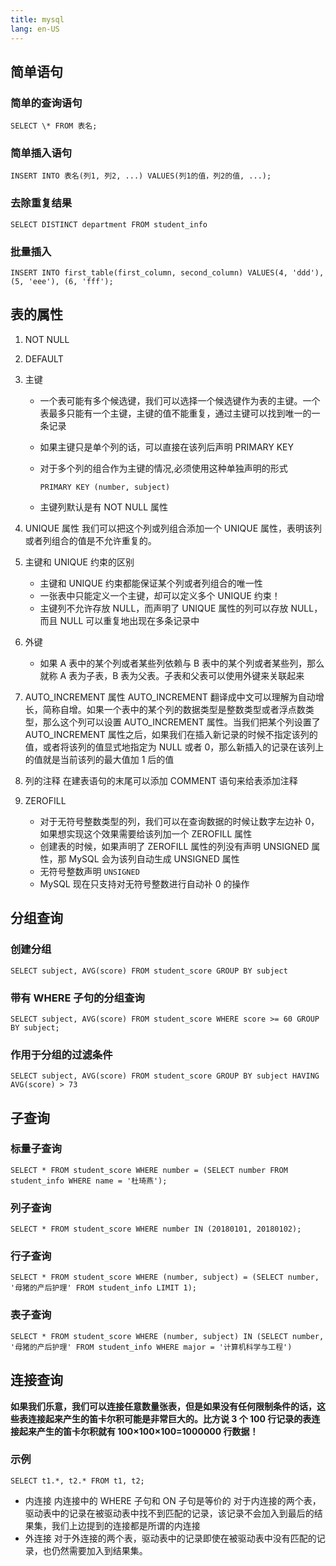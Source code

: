 ```yaml
---
title: mysql
lang: en-US
---
```


## 简单语句

### 简单的查询语句

```mysql
SELECT \* FROM 表名;
```

### 简单插入语句

```mysql
INSERT INTO 表名(列1, 列2, ...) VALUES(列1的值，列2的值, ...);
```

### 去除重复结果

```mysql
SELECT DISTINCT department FROM student_info
```

### 批量插入

```mysql
INSERT INTO first_table(first_column, second_column) VALUES(4, 'ddd'), (5, 'eee'), (6, 'fff');
```

## 表的属性

1. NOT NULL
2. DEFAULT
3. 主键

   - 一个表可能有多个候选键，我们可以选择一个候选键作为表的主键。一个表最多只能有一个主键，主键的值不能重复，通过主键可以找到唯一的一条记录
   - 如果主键只是单个列的话，可以直接在该列后声明 PRIMARY KEY
   - 对于多个列的组合作为主键的情况,必须使用这种单独声明的形式

     ```mysql
     PRIMARY KEY (number, subject)
     ```

   - 主键列默认是有 NOT NULL 属性

4. UNIQUE 属性
   我们可以把这个列或列组合添加一个 UNIQUE 属性，表明该列或者列组合的值是不允许重复的。
5. 主键和 UNIQUE 约束的区别
   - 主键和 UNIQUE 约束都能保证某个列或者列组合的唯一性
   - 一张表中只能定义一个主键，却可以定义多个 UNIQUE 约束！
   - 主键列不允许存放 NULL，而声明了 UNIQUE 属性的列可以存放 NULL，而且 NULL 可以重复地出现在多条记录中
6. 外键
   - 如果 A 表中的某个列或者某些列依赖与 B 表中的某个列或者某些列，那么就称 A 表为子表，B 表为父表。子表和父表可以使用外键来关联起来
7. AUTO_INCREMENT 属性
   AUTO_INCREMENT 翻译成中文可以理解为自动增长，简称自增。如果一个表中的某个列的数据类型是整数类型或者浮点数类型，那么这个列可以设置 AUTO_INCREMENT 属性。当我们把某个列设置了 AUTO_INCREMENT 属性之后，如果我们在插入新记录的时候不指定该列的值，或者将该列的值显式地指定为 NULL 或者 0，那么新插入的记录在该列上的值就是当前该列的最大值加 1 后的值
8. 列的注释
   在建表语句的末尾可以添加 COMMENT 语句来给表添加注释
9. ZEROFILL
   - 对于无符号整数类型的列，我们可以在查询数据的时候让数字左边补 0，如果想实现这个效果需要给该列加一个 ZEROFILL 属性
   - 创建表的时候，如果声明了 ZEROFILL 属性的列没有声明 UNSIGNED 属性，那 MySQL 会为该列自动生成 UNSIGNED 属性
   - 无符号整数声明 `UNSIGNED`
   - MySQL 现在只支持对无符号整数进行自动补 0 的操作

## 分组查询

### 创建分组

```mysql
SELECT subject, AVG(score) FROM student_score GROUP BY subject
```

### 带有 WHERE 子句的分组查询

```mysql
SELECT subject, AVG(score) FROM student_score WHERE score >= 60 GROUP BY subject;
```

### 作用于分组的过滤条件

```mysql
SELECT subject, AVG(score) FROM student_score GROUP BY subject HAVING AVG(score) > 73
```

## 子查询

### 标量子查询

```mysql
SELECT * FROM student_score WHERE number = (SELECT number FROM student_info WHERE name = '杜琦燕');
```

### 列子查询

```mysql
SELECT * FROM student_score WHERE number IN (20180101, 20180102);
```

### 行子查询

```mysql
SELECT * FROM student_score WHERE (number, subject) = (SELECT number, '母猪的产后护理' FROM student_info LIMIT 1);
```

### 表子查询

```mysql
SELECT * FROM student_score WHERE (number, subject) IN (SELECT number, '母猪的产后护理' FROM student_info WHERE major = '计算机科学与工程')
```

## 连接查询

**如果我们乐意，我们可以连接任意数量张表，但是如果没有任何限制条件的话，这些表连接起来产生的笛卡尔积可能是非常巨大的。比方说 3 个 100 行记录的表连接起来产生的笛卡尔积就有 100×100×100=1000000 行数据！**

### 示例

```mysql
SELECT t1.*, t2.* FROM t1, t2;
```

- 内连接
  内连接中的 WHERE 子句和 ON 子句是等价的
  对于内连接的两个表，驱动表中的记录在被驱动表中找不到匹配的记录，该记录不会加入到最后的结果集，我们上边提到的连接都是所谓的内连接
- 外连接
  对于外连接的两个表，驱动表中的记录即使在被驱动表中没有匹配的记录，也仍然需要加入到结果集。
